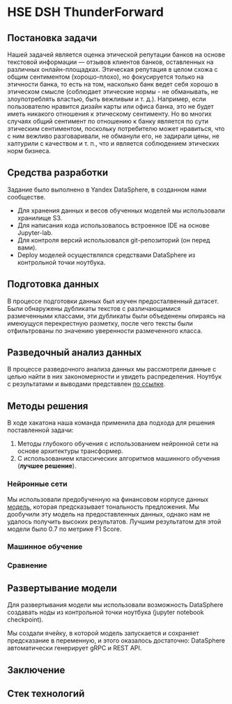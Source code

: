 # HSE DSH ThunderForward

## Постановка задачи
Нашей задачей является оценка этической репутации банков на основе текстовой информации — отзывов клиентов банков, оставленных на различных онлайн-площадках.
Этическая репутация в целом схожа с общим сентиментом (хорошо-плохо), но фокусируется только на этичности банка, то есть на том, насколько банк ведет себя хорошо в этическом смысле (соблюдает этические нормы - не обманывать, не злоупотреблять властью, быть вежливым и т. д.). Например, если пользователю нравится дизайн карты или офиса банка, это не будет иметь никакого отношения к этическому сентименту. Но во многих случаях общий сентимент по отношению к банку является по сути этическим сентиментом, поскольку потребителю может нравиться, что с ним вежливо разговаривали, не обманули его, не задирали цены, не халтурили с качеством и т. п., что и является соблюдением этических
норм бизнеса.

## Средства разработки

Задание было выполнено в Yandex DataSphere, в созданном нами сообществе. 

 * Для хранения данных и весов обученных моделей мы использовали хранилище S3.
 * Для написания кода использовалось встроенное IDE на основе Jupyter-lab.
 * Для контроля версий использовался git-репозиторий (он перед вами).
 * Deploy моделей осуществлялся средствами DataSphere из контрольной точки ноутбука.

## Подготовка данных
В процессе подготовки данных был изучен предосталвенный датасет. Были обнаружены дубликаты текстов с различающимися размеченными классами, эти дубликаты были объеденены опираясь на имеюущуся перекрестную разметку, после чего тексты были отфильтрованы по значению уверенности размеченного класса.

## Разведочный анализ данных
В процессе разведочного анализа данных мы рассмотрели данные с целью найти в них закономерности и увидеть распределения. Ноутбук с результатами и выводами представлен [по ссылке](https://github.com/Chrome1278/HSE_DSH_ThunderForward/blob/main/eda.ipynb).

## Методы решения
В ходе хакатона наша команда применила два подхода для решения поставленной задачи:
1. Методы глубокого обучения с использованием нейронной сети на основе архитектуры трансформер.
2. С использованием классических алгоритмов машинного обучения (**лучшее решение**).

### Нейронные сети
Мы использовали предобученную на финансовом корпусе данных [модель](https://huggingface.co/ProsusAI/finbert), которая предсказывает тональность предложения. Мы дообучили эту модель на предоставленных данных, однако нам не удалось получить высоких результатов. Лучшим результатом для этой модели было 0.7 по метрике F1 Score. 

### Машинное обучение

### Сравнение

## Развертывание модели

Для развертывания модели мы использовали возможность DataSphere создавать ноды из контрольной точки ноутбука (jupyter notebook checkpoint).

Мы создали ячейку, в которой модель запускается и сохраняет предсказание в переменную, и этого оказалось достаточно: DataSphere автоматически генерирует gRPC и REST API.



## Заключение

## Стек технологий
